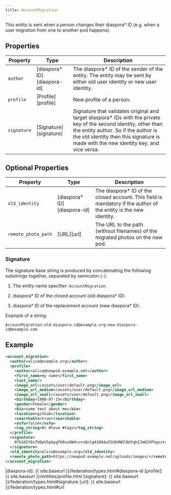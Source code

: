 ```yaml
---
title: AccountMigration
---
```


This entity is sent when a person changes their diaspora* ID (e.g. when a user migration from one to another pod happens).

## Properties

| Property    | Type                         | Description                                                                          |
| ----------- | ---------------------------- | ------------------------------------------------------------------------------------ |
| `author`    | [diaspora\* ID][diaspora-id] | The diaspora\* ID of the sender of the entity. The entity may be sent by either old user identity or new user identity. |
| `profile`   | [Profile][profile]           | New profile of a person.                                                             |
| `signature` | [Signature][signature]       | Signature that validates original and target diaspora* IDs with the private key of the second identity, other than the entity author. So if the author is the old identity then this signature is made with the new identity key, and vice versa. |

## Optional Properties

| Property            | Type                         | Description                                                                          |
| ------------------- | ---------------------------- | ------------------------------------------------------------------------------------ |
| `old_identity`      | [diaspora\* ID][diaspora-id] | The diaspora\* ID of the closed account. This field is mandatory if the author of the entity is the new identity. |
| `remote_photo_path` | [URL][url]                   | The URL to the path (without filenames) of the migrated photos on the new pod.       |


### Signature

The signature base string is produced by concatenating the following substrings together, separated by semicolon (`:`):

1) The entity name specifier: `AccountMigration`.

2) diaspora\* ID of the closed account (old diaspora\* ID).

3) diaspora\* ID of the replacement account (new diaspora\* ID).

Example of a string:

~~~
AccountMigration:old-diaspora-id@example.org:new-diaspora-id@example.com
~~~

## Example

~~~xml
<account_migration>
  <author>alice@example.org</author>
  <profile>
    <author>alice@newpod.example.net</author>
    <first_name>my name</first_name>
    <last_name/>
    <image_url>/assets/user/default.png</image_url>
    <image_url_medium>/assets/user/default.png</image_url_medium>
    <image_url_small>/assets/user/default.png</image_url_small>
    <birthday>1988-07-15</birthday>
    <gender>Female</gender>
    <bio>some text about me</bio>
    <location>github</location>
    <searchable>true</searchable>
    <nsfw>false</nsfw>
    <tag_string>#i #love #tags</tag_string>
  </profile>
  <signature>
    07b1OIY6sTUQwV5pbpgFK0uz6W4cu+oQnlg410Q4uISUOdNOlBdYqhZJm62VFhgvzt4TZXfiJgoupFkRjP0BsaVaZuP2zKMNvO3ngWOeJRf2oRK4Ub5cEA/g7yijkRc+7y8r1iLJ31MFb1czyeCsLxw9Ol8SvAJddogGiLHDhjE=
  </signature>
  <old_identity>alice@example.org</old_identity>
  <remote_photo_path>https://newpod.example.net/uploads/images/</remote_photo_path>
</account_migration>
~~~

[diaspora-id]: {{ site.baseurl }}/federation/types.html#diaspora-id
[profile]: {{ site.baseurl }}/entities/profile.html
[signature]: {{ site.baseurl }}/federation/types.html#signature
[url]: {{ site.baseurl }}/federation/types.html#url
